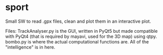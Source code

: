 # sport
Small SW to read .gpx files, clean and plot them in an interactive plot.

Files:
TrackAnalyser.py is the GUI, written in PyQt5 but made compatible with PyQt4 (that is required by mayavi, used for the 3D map) using qtpy.
bombo.py is where the actual computational functions are. All of the "intelligence" is in here.
